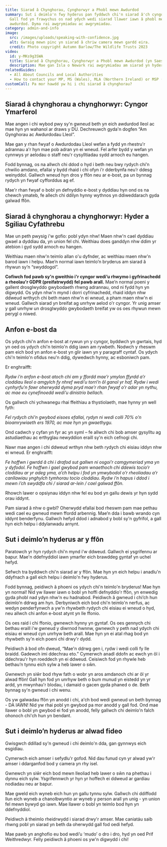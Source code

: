 ```yaml
---
title: Siarad â Chynghorau, Cynghorwyr a Phobl mewn Awdurdod
summary: Sut i deimlo'n fwy hyderus pan fyddwch chi'n siarad â'ch cyngor lleol.
  Gall fod yn frawychus os nad ydych wedi siarad llawer iawn â phobl mewn
  awdurdod. Dyma rai awgrymiadau ac awgrymiadau.
category: admin-and-info
image:
  src: /images/uploads/speaking-with-confidence.jpg
  alt: Gwraig mewn pinc yn siarad â chriw camera mewn gardd eira.
  credit: Photo copyright Autumn Barlow/The Wildlife Trusts 2023
video:
  id: y-MKs9g3SWA
  title: Siarad â Chynghorau, Cynghorwyr a Phobl mewn Awdurdod (yn Saesneg)
  description: Mae gan Isla o Newark rai awgrymiadau am siarad yn hyderus (yn Saesneg)
relatedGuides:
  - All About Councils and Local Authorities
  - How to contact your MP, MS (Wales), MLA (Northern Ireland) or MSP (Scotland)
customCall: Pa mor hawdd yw hi i chi siarad â chynghorau?
---
```

## Siarad â chynghorau a chynghorwyr: Cyngor Ymarferol

Mae angen i chi wybod pwy sy'n gwneud beth yn eich awdurdod lleol ac mae hyn yn wahanol ar draws y DU. Dechreuwch gyda'n dogfen “Am Gynghorau ac Awdurdodau Lleol”.


Mae gan y rhan fwyaf o Awdurdodau Lleol wefan a fydd yn rhestru'r adrannau a'r hyn mae pob adran yn ei wneud. Fel arfer bydd y wefan yn cynnwys yr aelodau o staff neu'r cysylltiadau sydd arnoch eu hangen.


Fodd bynnag, os na allwch chi ddod o hyd i beth neu bwy rydych chi’n chwilio amdano, efallai y bydd rhaid i chi ofyn i'r dderbynfa neu’r ddesg weinyddol. Gallwch wneud hyn dros y ffôn neu ar e-bost, pa un bynnag rydych yn fwyaf cyfforddus ag ef.


Mae'r rhan fwyaf o bobl yn defnyddio e-bost y dyddiau hyn ond os na chewch ymateb, fe allech chi ddilyn hynny wythnos yn ddiweddarach gyda galwad ffôn.

## Siarad â chynghorau a chynghorwyr: Hyder a Sgiliau Cyfathrebu

Mae un peth pwysig i'w gofio: pobl ydyn nhw! Maen nhw'n cael dyddiau gwael a dyddiau da, yn union fel chi. Weithiau does ganddyn nhw ddim yr atebion i gyd sydd arnoch eu hangen. 

Weithiau maen nhw'n teimlo allan o'u dyfnder, ac weithiau maen nhw'n barod iawn i helpu.
Mae’n normal iawn teimlo’n bryderus am siarad â rhywun sy’n “swyddogol”.



**Cofiwch fod pawb sy'n gweithio i'r cyngor wedi’u rhwymo i gyfrinachedd a rheolau'r GDPR (preifatrwydd) fel pawb arall.** Mae’n normal poeni y gallent drosglwyddo gwybodaeth rhwng adrannau, ond ni fydd hyn yn digwydd. Os ydyn nhw'n mynd i dorri cyfrinachedd, rhaid iddyn nhw ddweud wrthych chi beth maen nhw'n ei wneud, a pham maen nhw'n ei wneud. Gallwch siarad yn breifat ag unrhyw aelod o'r cyngor. Yr unig amser y gall unrhyw un drosglwyddo gwybodaeth breifat yw os oes rhywun mewn perygl o niwed.

## Anfon e-bost da

Os ydych chi'n anfon e-bost at rywun yn y cyngor, byddwch yn gwrtais, hyd yn oed os ydych chi'n teimlo'n ddig iawn am rywbeth. Nodwch y rheswm pam eich bod yn anfon e-bost yn glir iawn yn y paragraff cyntaf. Os ydych chi'n teimlo'n ofidus neu'n ddig, dywedwch hynny, ac esboniwch pam.


Er enghraifft:


*Rydw i’n anfon e-bost atoch chi am y ffordd mae’r ymylon ffyrdd a’r cloddiau lleol o amgylch fy nhref wedi’u torri’n ôl ganol yr haf. Rydw i wedi cynhyrfu’n fawr oherwydd dyma pryd mae’r rhan fwyaf o’r adar yn nythu, ac mae eu cynefinoedd wedi’u dinistrio bellach.*


Os gallwch chi ychwanegu rhai ffeithiau a thystiolaeth, mae hynny yn well fyth:


*Fel rydych chi’n gwybod eisoes efallai, rydyn ni wedi colli 70% o’n bioamrywiaeth ers 1970, ac mae hyn yn gwaethygu.*


Ond cadwch y cyfan yn fyr ac yn syml – fe allwch chi bob amser gysylltu ag astudiaethau ac erthyglau newyddion eraill sy'n eich cefnogi chi.


Nawr mae angen i chi ddweud wrthyn nhw beth rydych chi eisiau iddyn nhw ei wneud. Er enghraifft:


*Fe hoffwn i gwrdd â chi i drafod sut gallwn ni osgoi’r camgymeriad yma yn y dyfodol. Fe hoffwn i gael gwybod pam wnaethoch chi ddewis tocio’r cloddiau ar yr adeg yma, a’ch helpu i fod yn ymwybodol o’r rheoliadau a’r canllawiau ynghylch tymhorau tocio cloddiau. Rydw i’n hapus i ddod i mewn i’ch swyddfa chi / siarad ar-lein / cael galwad ffôn.*


Rhowch lawer o opsiynau iddyn nhw fel eu bod yn gallu dewis yr hyn sydd orau iddynt.


Pam siarad â nhw o gwbl? Oherwydd efallai bod rheswm pam mae pethau wedi cael eu gwneud mewn ffordd arbennig. Mae’n dda i bawb wrando cyn iddynt benderfynu. Gallwch hefyd ddod i adnabod y bobl sy'n gyfrifol, a gall hyn eich helpu i ddylanwadu arnynt.

## Sut i deimlo’n hyderus ar y ffôn

Paratowch yr hyn rydych chi'n mynd i'w ddweud. Gallwch ei ysgrifennu ar bapur. Mae'n ddefnyddiol iawn ymarfer eich brawddeg gyntaf yn uchel hefyd.


Sefwch tra byddwch chi'n siarad ar y ffôn. Mae hyn yn eich helpu i anadlu'n ddyfnach a gall eich helpu i deimlo'n fwy hyderus.


Fodd bynnag, peidiwch â phoeni os ydych chi'n teimlo'n bryderus! Mae hyn yn normal! Nid yw llawer iawn o bobl yn hoffi defnyddio'r ffôn, yn enwedig gyda phobl nad ydyn nhw'n eu hadnabod. Peidiwch â gwneud i chi’ch hun deimlo’n ddrwg am hyn. Derbyniwch eich bod chi'n teimlo'n nerfus, ac wedyn penderfynwch a yw'n rhywbeth rydych chi eisiau ei wneud o hyd, neu allwch chi anfon e-bost atynt yn lle ffonio.


Os oes raid i chi ffonio, gwnewch hynny yn gyntaf. Os oes gennych chi bethau eraill i'w gwneud y diwrnod hwnnw, gwnewch y peth nad ydych chi eisiau ei wneud cyn unrhyw beth arall. Mae hyn yn ei atal rhag bod yn rhywbeth sy'n eich poeni chi drwy'r dydd.


Peidiwch â bod ofn dweud, “Mae'n ddrwg gen i, rydw i wedi colli fy lle braidd. Gadewch imi ddechrau eto.” Cymerwch anadl ddofn ac ewch yn ôl i ddechrau'r hyn roeddech yn ei ddweud.
Ceisiwch fod yn rhywle heb bethau’n tynnu eich sylw a heb lawer o sŵn.


Gwnewch yn siŵr bod rhyw fath o wobr yn aros amdanoch chi ar ôl yr alwad ffôn! Gall hyn fod yn unrhyw beth o bum munud yn eistedd yn yr ardd, yn mwynhau'r blodau, i damaid o gacen gyda phaned o de. Beth bynnag sy'n gwneud i chi wenu.


Os yw galwadau ffôn yn anodd i chi, a'ch bod wedi gwneud un beth bynnag - DA IAWN! Nid yw rhai pobl yn gwybod pa mor anodd y gall fod. Ond mae llawer o bobl yn gwybod ei fod yn anodd, felly gallwch chi deimlo'n falch ohonoch chi'ch hun yn bendant.



## Sut i deimlo’n hyderus ar alwad fideo

Gwisgwch ddillad sy'n gwneud i chi deimlo'n dda, gan gynnwys eich esgidiau.


Cymerwch eich amser i sefydlu'r gofod. Nid dau funud cyn yr alwad yw'r amser i ddarganfod bod y camera yn rhy isel.


Gwnewch yn siŵr eich bod mewn lleoliad heb lawer o sŵn na phethau i dynnu eich sylw.
Ysgrifennwch yr hyn yr hoffech ei ddweud ar gardiau nodiadau neu ar bapur.


Mae gweld eich wyneb eich hun yn gallu tynnu sylw. Gallwch chi ddiffodd llun eich wyneb a chanolbwyntio ar wyneb y person arall yn unig - yn union fel mewn bywyd go iawn. Mae llawer o bobl yn teimlo bod hyn yn ddefnyddiol.


Peidiwch â theimlo rheidrwydd i siarad drwy'r amser. Mae caniatáu saib rhwng pobl yn siarad yn beth da oherwydd gall fod oedi hefyd.


Mae pawb yn anghofio eu bod wedi’u ‘mudo’ o dro i dro, hyd yn oed Prif Weithredwyr. Felly peidiwch â phoeni os yw'n digwydd i chi!
